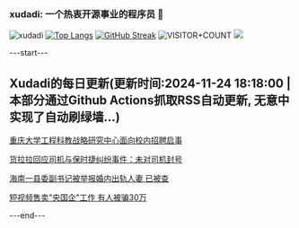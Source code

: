 ### xudadi: 一个热衷开源事业的程序员 👋

![xudadi](https://github-readme-stats-git-masterorgs-github-readme-stats-team.vercel.app/api?username=xudadi)
[![Top Langs](https://github-readme-stats.vercel.app/api/top-langs/?username=xudadi)](https://github.com/anuraghazra/github-readme-stats)
[![GitHub Streak](https://streak-stats.demolab.com?user=xudadi&locale=zh_Hans)](https://git.io/streak-stats)
![VISITOR+COUNT](https://komarev.com/ghpvc/?username=xudadi&label=VISITOR+COUNT)
![](https://raw.githubusercontent.com/xudadi/xudadi/main/assets/github-contribution-grid-snake.svg)


---start---

## Xudadi的每日更新(更新时间:2024-11-24 18:18:00 | 本部分通过Github Actions抓取RSS自动更新, 无意中实现了自动刷绿墙...)

[重庆大学工程科教战略研究中心面向校内招聘启事](https://www.gongkaoleida.com/article/2204866)

[货拉拉回应司机与保时捷纠纷事件：未对司机封号](https://m.163.com/news/article/JHOKJC60053469LG.html)

[海南一县委副书记被举报婚内出轨人妻 已被查](https://m.163.com/news/article/JHOJBJF00001899O.html)

[短视频售卖"央国企"工作 有人被骗30万](https://m.163.com/news/article/JHMUI6LK0512B07B.html)

---end---
